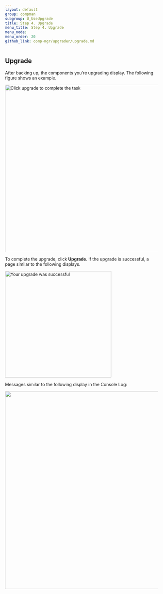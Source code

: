 ```yaml
---
layout: default 
group: compman
subgroup: U_UseUpgrade
title: Step 4. Upgrade
menu_title: Step 4. Upgrade
menu_node: 
menu_order: 20
github_link: comp-mgr/upgrader/upgrade.md
---
```


## Upgrade
After backing up, the components you're upgrading display. The following figure shows an example.

<img src="{{ site.baseurl }}common/images/upgr_upgrade.png" width="550px" alt="Click upgrade to complete the task">

To complete the upgrade, click **Upgrade**. If the upgrade is successful, a page similar to the following displays.

<img src="{{ site.baseurl }}common/images/upgr_success.png" width="350px" alt="Your upgrade was successful">

Messages similar to the following display in the Console Log:

<img src="{{ site.baseurl }}common/images/upgrade-success-consolelog.png" width="650px">


